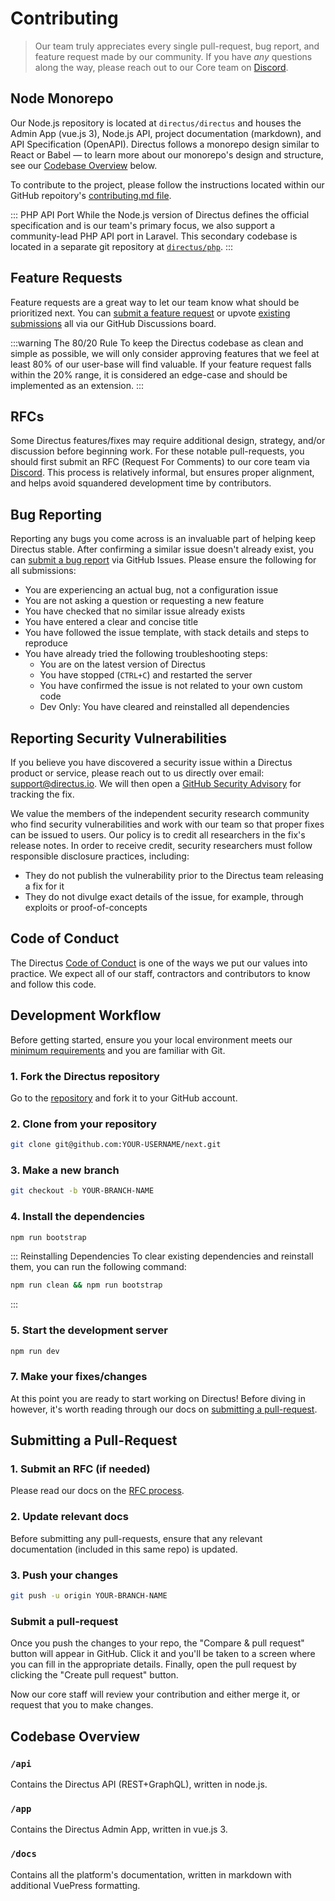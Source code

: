 # Contributing

> Our team truly appreciates every single pull-request, bug report, and feature request made by our community. If you have _any_ questions along the way, please reach out to our Core team on [Discord](https://directus.chat).

## Node Monorepo

Our Node.js repository is located at `directus/directus` and houses the Admin App (vue.js 3), Node.js API, project documentation (markdown), and API Specification (OpenAPI). Directus follows a monorepo design similar to React or Babel — to learn more about our monorepo's design and structure, see our [Codebase Overview](#) below.

To contribute to the project, please follow the instructions located within our GitHub repoitory's [contributing.md file](#).

::: PHP API Port
While the Node.js version of Directus defines the official specification and is our team's primary focus, we also support a community-lead PHP API port in Laravel. This secondary codebase is located in a separate git repository at [`directus/php`](#).
:::

## Feature Requests

Feature requests are a great way to let our team know what should be prioritized next. You can [submit a feature request](https://github.com/directus/next/discussions/category_choices) or upvote [existing submissions](https://github.com/directus/next/discussions) all via our GitHub Discussions board.

:::warning The 80/20 Rule
To keep the Directus codebase as clean and simple as possible, we will only consider approving features that we feel at least 80% of our user-base will find valuable. If your feature request falls within the 20% range, it is considered an edge-case and should be implemented as an extension.
:::

## RFCs

Some Directus features/fixes may require additional design, strategy, and/or discussion before beginning work. For these notable pull-requests, you should first submit an RFC (Request For Comments) to our core team via [Discord](https://discord.gg/directus). This process is relatively informal, but ensures proper alignment, and helps avoid squandered development time by contributors.

## Bug Reporting

Reporting any bugs you come across is an invaluable part of helping keep Directus stable. After confirming a similar issue doesn't already exist, you can [submit a bug report](https://github.com/directus/next/issues/new) via GitHub Issues. Please ensure the following for all submissions:

* You are experiencing an actual bug, not a configuration issue
* You are not asking a question or requesting a new feature
* You have checked that no similar issue already exists
* You have entered a clear and concise title
* You have followed the issue template, with stack details and steps to reproduce
* You have already tried the following troubleshooting steps:
    * You are on the latest version of Directus
    * You have stopped (`CTRL+C`) and restarted the server
    * You have confirmed the issue is not related to your own custom code
    * Dev Only: You have cleared and reinstalled all dependencies

## Reporting Security Vulnerabilities

If you believe you have discovered a security issue within a Directus product or service, please reach out to us directly over email: [support@directus.io](mailto:support@directus.io). We will then open a [GitHub Security Advisory](https://github.com/directus/directus/security/advisories) for tracking the fix.

We value the members of the independent security research community who find security vulnerabilities and work with our team so that proper fixes can be issued to users. Our policy is to credit all researchers in the fix's release notes. In order to receive credit, security researchers must follow responsible disclosure practices, including:

* They do not publish the vulnerability prior to the Directus team releasing a fix for it
* They do not divulge exact details of the issue, for example, through exploits or proof-of-concepts

## Code of Conduct

The Directus [Code of Conduct](https://github.com/directus/next/blob/main/code_of_conduct.md) is one of the ways we put our values into practice. We expect all of our staff, contractors and contributors to know and follow this code.

## Development Workflow

Before getting started, ensure you your local environment meets our [minimum requirements](#) and you are familiar with Git.

### 1. Fork the Directus repository

Go to the [repository](https://github.com/directus/next) and fork it to your GitHub account.

### 2. Clone from your repository

```bash
git clone git@github.com:YOUR-USERNAME/next.git
```

### 3. Make a new branch

```bash
git checkout -b YOUR-BRANCH-NAME
```

### 4. Install the dependencies

```bash
npm run bootstrap
```

::: Reinstalling Dependencies
To clear existing dependencies and reinstall them, you can run the following command:
```bash
npm run clean && npm run bootstrap
```
:::

### 5. Start the development server

```bash
npm run dev
```

### 7. Make your fixes/changes

At this point you are ready to start working on Directus! Before diving in however, it's worth reading through our docs on [submitting a pull-request](#Submitting-a-Pull-Request).

## Submitting a Pull-Request

### 1. Submit an RFC (if needed)

Please read our docs on the [RFC process](#rfcs).

### 2. Update relevant docs

Before submitting any pull-requests, ensure that any relevant documentation (included in this same repo) is updated.

### 3. Push your changes

```bash
git push -u origin YOUR-BRANCH-NAME
```

### Submit a pull-request

Once you push the changes to your repo, the "Compare & pull request" button will appear in GitHub. Click it and you'll be taken to a screen where you can fill in the appropriate details. Finally, open the pull request by clicking the "Create pull request" button.

Now our core staff will review your contribution and either merge it, or request that you to make changes.

## Codebase Overview

### `/api`

Contains the Directus API (REST+GraphQL), written in node.js.

### `/app`

Contains the Directus Admin App, written in vue.js 3.

### `/docs`

Contains all the platform's documentation, written in markdown with additional VuePress formatting.
